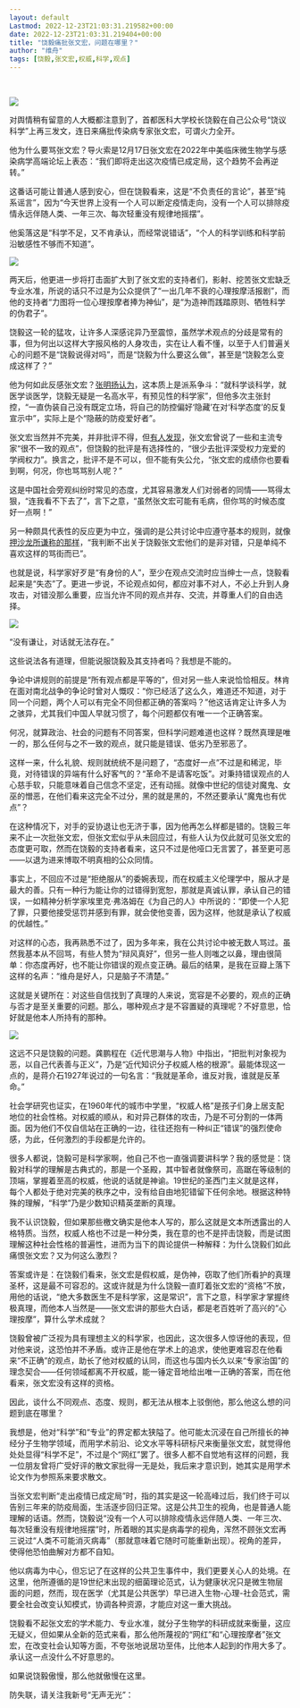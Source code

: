 ```yaml
---
layout: default
Lastmod: 2022-12-23T21:03:31.219582+00:00
date: 2022-12-23T21:03:31.219404+00:00
title: "饶毅痛批张文宏，问题在哪里？"
author: "维舟"
tags: [饶毅,张文宏,权威,科学,观点]
---
```


‍‍

![](https://images.weserv.nl/?url=https%3A//mmbiz.qpic.cn/mmbiz_png/a5gPZh3sTSun9BBO6XYEhuL1s9wXDm3eDS8kwZq5y4soRprQFxCZZDQkct98ib6jU5VJdDKD3ANYrcNa2UxlZPA/640%3Fwx_fmt%3Dpng)

对舆情稍有留意的人大概都注意到了，首都医科大学校长饶毅在自己公众号“饶议科学”上再三发文，连日来痛批传染病专家张文宏，可谓火力全开。

他为什么要骂张文宏？导火索是12月17日张文宏在2022年中美临床微生物学与感染病学高端论坛上表态：“我们即将走出这次疫情已成定局，这个趋势不会再逆转。”

这番话可能让普通人感到安心，但在饶毅看来，这是“不负责任的言论”，甚至“纯系谣言”，因为“今天世界上没有一个人可以断定疫情走向，没有一个人可以排除疫情永远伴随人类、一年三次、每次轻重没有规律地摇摆”。

他奚落这是“科学不足，又不肯承认，而经常说错话”，“个人的科学训练和科学前沿敏感性不够而不知道”。

![](https://images.weserv.nl/?url=https%3A//mmbiz.qpic.cn/mmbiz_png/a5gPZh3sTSun9BBO6XYEhuL1s9wXDm3ejy5RZTOH2mHHVbTJia7icpvb4zDkVjsj8S63iaKJcBibWobAoXqQHnplLQ/640%3Fwx_fmt%3Dpng)

两天后，他更进一步将打击面扩大到了张文宏的支持者们，影射、挖苦张文宏缺乏专业水准，所说的话只不过是为公众提供了“一出几年不衰的心理按摩活报剧”，而他的支持者“力图将一位心理按摩者捧为神仙”，是“为造神而践踏原则、牺牲科学的伪君子”。  

饶毅这一轮的猛攻，让许多人深感诧异乃至震惊，虽然学术观点的分歧是常有的事，但为何出以这样大字报风格的人身攻击，实在让人看不懂，以至于人们普遍关心的问题不是“饶毅说得对吗”，而是“饶毅为什么要这么做”，甚至是“饶毅怎么变成这样了？”

他为何如此反感张文宏？[张明扬认为](https://mp.weixin.qq.com/s?__biz=MzI1MjcwNzExMg==&mid=2247557231&idx=1&sn=31c39f22ee6f7c396f397a758c44022d&scene=21#wechat_redirect)，这本质上是派系争斗：“就科学谈科学，就医学谈医学，饶毅无疑是一名高水平，有预见性的科学家”，但他多次主张封控，“一直伪装自己没有既定立场，将自己的防控偏好‘隐藏’在对‘科学态度’的反复宣示中”，实际上是个“隐蔽的防疫爱好者”。

张文宏当然并不完美，并非批评不得，但[有人发现](https://mp.weixin.qq.com/s?__biz=MzI3MjEwMjU4OQ==&mid=2247494367&idx=1&sn=94b0f30e6f778f9ff11d1876ee51b891&scene=21#wechat_redirect)，张文宏曾说了一些和主流专家“很不一致的观点”，但饶毅的批评是有选择性的，“很少去批评深受权力宠爱的学阀权力”。换言之，批评不是不可以，但不能有失公允，“张文宏的成绩你也要看到啊，何况，你也骂骂别人呢？”

这是中国社会旁观纠纷时常见的态度，尤其容易激发人们对弱者的同情——骂得太狠，“连我看不下去了”，言下之意，“虽然张文宏可能有毛病，但你骂的时候态度好一点啊！”

另一种颇具代表性的反应更为中立，强调的是公共讨论中应遵守基本的规则，就像[押沙龙所谦称的那样](https://mp.weixin.qq.com/s?__biz=MzAxNzk0NTg3Nw==&mid=2247488339&idx=1&sn=299587b5953c4cf6e56b7f116858a6f2&scene=21#wechat_redirect)，“我判断不出关于饶毅张文宏他们的是非对错，只是单纯不喜欢这样的骂街而已”。

也就是说，科学家好歹是“有身份的人”，至少在观点交流时应当绅士一点，饶毅看起来是“失态”了。更进一步说，不论观点如何，都应对事不对人，不必上升到人身攻击，对错没那么重要，应当允许不同的观点并存、交流，并尊重人们的自由选择。

![](https://images.weserv.nl/?url=https%3A//mmbiz.qpic.cn/mmbiz_jpg/a5gPZh3sTSun9BBO6XYEhuL1s9wXDm3eicFO1g1icNibcZBs4N3KwGWe0JTBDu5hpwqAa5UJpTbK9QYOE4e4B3wDw/640%3Fwx_fmt%3Djpeg)

“没有谦让，对话就无法存在。”

这些说法各有道理，但能说服饶毅及其支持者吗？我想是不能的。  

争论中讲规则的前提是“所有观点都是平等的”，但对另一些人来说恰恰相反。林肯在面对南北战争的争论时曾对人慨叹：“你已经活了这么久，难道还不知道，对于同一个问题，两个人可以有完全不同但都正确的答案吗？”他这话肯定让许多人为之骇异，尤其我们中国人早就习惯了，每个问题都仅有唯一一个正确答案。

何况，就算政治、社会的问题有不同答案，但科学问题难道也这样？既然真理是唯一的，那么任何与之不一致的观点，就只能是错误、低劣乃至邪恶了。

这样一来，什么礼貌、规则就统统不是问题了，“态度好一点”不过是和稀泥，毕竟，对待错误的异端有什么好客气的？“革命不是请客吃饭”。对秉持错误观点的人心慈手软，只能意味着自己信念不坚定，还有动摇。就像中世纪的信徒对魔鬼、女巫的憎恶，在他们看来这完全不过分，黑的就是黑的，不然还要承认“魔鬼也有优点”？

在这种情况下，对手的妥协退让也无济于事，因为他再怎么样都是错的。饶毅三年来不止一次批张文宏，但张文宏似乎从未回应过，有些人认为仅此就可见张文宏的态度更可取，然而在饶毅的支持者看来，这只不过是他哑口无言罢了，甚至更可恶——以退为进来博取不明真相的公众同情。

事实上，不回应不过是“拒绝服从”的委婉表现，而在权威主义伦理学中，服从才是最大的善。只有一种行为能让你的过错得到宽恕，那就是真诚认罪，承认自己的错误，一如精神分析学家埃里克·弗洛姆在《为自己的人》中所说的：“即使一个人犯了罪，只要他接受惩罚并感到有罪，就会使他变善，因为这样，他就是承认了权威的优越性。”

对这样的心态，我再熟悉不过了，因为多年来，我在公共讨论中被无数人骂过。虽然我基本从不回骂，有些人赞为“辩风真好”，但另一些人则嗤之以鼻，理由很简单：你态度再好，也不能让你错误的观点变正确。最后的结果，是我在豆瓣上落下这样的名声：“维舟是好人，只是脑子不清楚。”

这就是关键所在：对这些自信找到了真理的人来说，宽容是不必要的，观点的正确与否才是至关重要的问题。那么，哪种观点才是不容置疑的真理呢？不好意思，恰好就是他本人所持有的那种。

![](https://images.weserv.nl/?url=https%3A//mmbiz.qpic.cn/mmbiz_png/a5gPZh3sTSun9BBO6XYEhuL1s9wXDm3ebXicoU0hGcrgMicia6dQVcBWPoGibiaWmrez3NqNPVxXAOvEle2AeaqrjRQ/640%3Fwx_fmt%3Dpng)

这远不只是饶毅的问题。龚鹏程在《近代思潮与人物》中指出，“把批判对象视为恶，以自己代表善与正义”，乃是“近代知识分子权威人格的根源”。最能体现这一点的，是蒋介石1927年说过的一句名言：“我就是革命，谁反对我，谁就是反革命。”  

社会学研究也证实，在1960年代的城市中学里，“权威人格”是孩子们身上居支配地位的社会性格。对权威的顺从，和对异己群体的攻击，乃是不可分割的一体两面。因为他们不仅自信站在正确的一边，往往还抱有一种纠正“错误”的强烈使命感，为此，任何激烈的手段都是允许的。

很多人都说，饶毅可是科学家啊，他自己不也一直强调要讲科学？我的感觉是：饶毅对科学的理解是古典式的，那是一个圣殿，其中智者就像祭司，高踞在等级制的顶端，掌握着至高的权威，他说的话就是神谕。19世纪的圣西门主义就是这样，每个人都处于绝对完美的秩序之中，没有给自由地犯错留下任何余地。根据这种特殊的理解，“科学”乃是少数知识精英垄断的真理。

我不认识饶毅，但如果那些檄文确实是他本人写的，那么这就是文本所透露出的人格特质。当然，权威人格也不过是一种分类，我在意的也不是抨击饶毅，而是试图理解这种社会性格的普遍性，进而为当下的舆论提供一种解释：为什么饶毅们如此痛恨张文宏？又为何这么激烈？  

答案或许是：在饶毅们看来，张文宏是假权威，是伪神，窃取了他们所看护的真理圣杯，这是最不可容忍的。这或许就是为什么饶毅一直盯着张文宏的“资格”不放，用他的话说，“绝大多数医生不是科学家，这是常识”，言下之意，科学家才掌握终极真理，而他本人当然是——张文宏讲的那些大白话，都是老百姓听了高兴的“心理按摩”，算什么学术成就？

饶毅曾被广泛视为具有理想主义的科学家，也因此，这次很多人惊讶他的表现，但对他来说，这恐怕并不矛盾。或许正是他在学术上的追求，使他更难容忍在他看来“不正确”的观点，助长了他对权威的认同，而这也与国内长久以来“专家治国”的理念契合——任何领域都离不开权威，能一锤定音地给出唯一正确的答案，而在他看来，张文宏没有这样的资格。

因此，谈什么不同观点、态度、规则，都无法从根本上驳倒他，那么他这么想的问题到底在哪里？

我想是，他对“科学”和“专业”的界定都太狭隘了。他可能太沉浸在自己所擅长的神经分子生物学领域，而用学术前沿、论文水平等科研标尺来衡量张文宏，就觉得他处处显得“科学不足”，不过是个“网红”罢了。很多人都不自觉地有这样的问题，我一位朋友曾将广受好评的散文家批得一无是处，我后来才意识到，她其实是用学术论文作为参照系来要求散文。

当张文宏判断“走出疫情已成定局”时，指的其实是这一轮高峰过后，我们终于可以告别三年来的防疫局面，生活逐步回归正常。这是公共卫生的视角，也是普通人能理解的话语。然而，饶毅说“没有一个人可以排除疫情永远伴随人类、一年三次、每次轻重没有规律地摇摆”时，所着眼的其实是病毒学的视角，浑然不顾张文宏再三说过“人类不可能消灭病毒”（那就意味着它随时可能重新出现）。视角的差异，使得他恐怕曲解对方都不自知。

他以病毒为中心，但忘记了在这样的公共卫生事件中，我们更要关心人的处境。在这里，他所遵循的是19世纪末出现的细菌理论范式，认为健康状况只是微生物层面的问题，然而，现在医学（尤其是公共医学）早已进入生物-心理-社会范式，需要全社会改变认知模式，协调各种资源，才能应对这一重大挑战。

饶毅看不起张文宏的学术能力、专业水准，就分子生物学的科研成就来衡量，这应无疑义，但如果从全新的范式来看，那么他所蔑视的“网红”和“心理按摩者”张文宏，在改变社会认知等方面，不夸张地说居功至伟，比他本人起到的作用大多了。承认这一点没什么不好意思的。

如果说饶毅傲慢，那么他就傲慢在这里。

防失联，请关注我新号“无声无光”：

